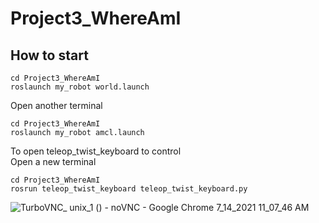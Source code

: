 # Project3_WhereAmI
## How to start

```
cd Project3_WhereAmI
roslaunch my_robot world.launch
```

Open another terminal
```
cd Project3_WhereAmI
roslaunch my_robot amcl.launch
```
To open teleop_twist_keyboard to control
<br/>
Open a new terminal

```
cd Project3_WhereAmI
rosrun teleop_twist_keyboard teleop_twist_keyboard.py
```
![TurboVNC_ unix_1 () - noVNC - Google Chrome 7_14_2021 11_07_46 AM](https://user-images.githubusercontent.com/83933967/125554780-a549b456-0e08-4025-8bf0-ca85615666a5.png)
